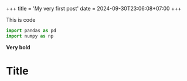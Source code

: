 +++
title = 'My very first post'
date = 2024-09-30T23:06:08+07:00
+++


This is code
```python
import pandas as pd
import numpy as np
```

**Very bold**

# Title
